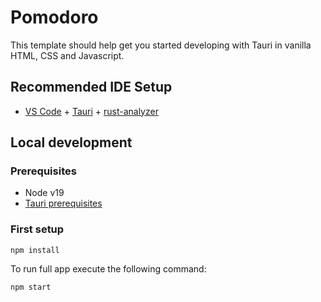 # Pomodoro

This template should help get you started developing with Tauri in vanilla HTML, CSS and Javascript.

## Recommended IDE Setup

- [VS Code](https://code.visualstudio.com/) + [Tauri](https://marketplace.visualstudio.com/items?itemName=tauri-apps.tauri-vscode) + [rust-analyzer](https://marketplace.visualstudio.com/items?itemName=rust-lang.rust-analyzer)

## Local development

### Prerequisites

- Node v19
- [Tauri prerequisites](https://tauri.app/v1/guides/getting-started/prerequisites)

### First setup

```
npm install
```

To run full app execute the following command:

```
npm start
```
